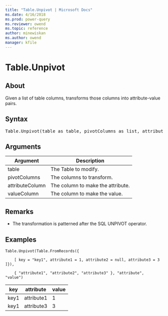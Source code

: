 ```yaml
---
title: "Table.Unpivot | Microsoft Docs"
ms.date: 4/16/2018
ms.prod: power-query
ms.reviewer: owend
ms.topic: reference
author: minewiskan
ms.author: owend
manager: kfile
---
```

# Table.Unpivot

  
## About  
Given a list of table columns, transforms those columns into attribute-value pairs.  
  
## Syntax

<pre>
Table.Unpivot(table as table, pivotColumns as list, attributeColumn as text, valueColumn as text) as table  
</pre>
  
## Arguments  
  
|Argument|Description|  
|------------|---------------|  
|table|The Table to modify.|  
|pivotColumns|The columns to transform.|  
|attributeColumn|The column to make the attribute.|  
|valueColumn|The column to make the value.|  
  
## <a name="__toc360789588"></a>Remarks  
  
-   The transformation is patterned after the SQL UNPIVOT operator.  
  
## Examples  
  
```powerquery-m
Table.Unpivot(Table.FromRecords({  
  
    [ key = "key1", attribute1 = 1, attribute2 = null, attribute3 = 3 ]}),  
  
    { "attribute1", "attribute2", "attribute3" }, "attribute", "value")  
```  
  
|key|attribute|value|  
|-------|-------------|---------|  
|key1|attribute1|1|  
|key1|attribute3|3|  
  
